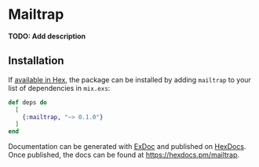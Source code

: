 # Mailtrap

**TODO: Add description**

## Installation

If [available in Hex](https://hex.pm/docs/publish), the package can be installed
by adding `mailtrap` to your list of dependencies in `mix.exs`:

```elixir
def deps do
  [
    {:mailtrap, "~> 0.1.0"}
  ]
end
```

Documentation can be generated with [ExDoc](https://github.com/elixir-lang/ex_doc)
and published on [HexDocs](https://hexdocs.pm). Once published, the docs can
be found at <https://hexdocs.pm/mailtrap>.

